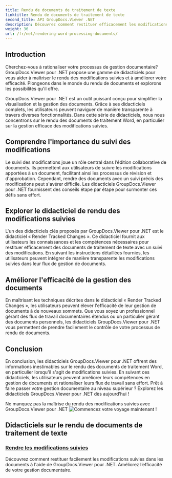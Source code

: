 ```yaml
---
title: Rendu de documents de traitement de texte
linktitle: Rendu de documents de traitement de texte
second_title: API GroupDocs.Viewer .NET
description: Découvrez comment restituer efficacement les modifications suivies dans les documents de traitement de texte à l'aide de GroupDocs.Viewer pour .NET. Élevez vos compétences en gestion de documents.
weight: 36
url: /fr/net/rendering-word-processing-documents/
---
```


## Introduction

Cherchez-vous à rationaliser votre processus de gestion documentaire? GroupDocs.Viewer pour .NET propose une gamme de didacticiels pour vous aider à maîtriser le rendu des modifications suivies et à améliorer votre efficacité. Plongeons dans le monde du rendu de documents et explorons les possibilités qu'il offre.

GroupDocs.Viewer pour .NET est un outil puissant conçu pour simplifier la visualisation et la gestion des documents. Grâce à ses didacticiels complets, les utilisateurs peuvent naviguer de manière transparente à travers diverses fonctionnalités. Dans cette série de didacticiels, nous nous concentrons sur le rendu des documents de traitement Word, en particulier sur la gestion efficace des modifications suivies.

## Comprendre l'importance du suivi des modifications

Le suivi des modifications joue un rôle central dans l’édition collaborative de documents. Ils permettent aux utilisateurs de suivre les modifications apportées à un document, facilitant ainsi les processus de révision et d'approbation. Cependant, rendre des documents avec un suivi précis des modifications peut s'avérer difficile. Les didacticiels GroupDocs.Viewer pour .NET fournissent des conseils étape par étape pour surmonter ces défis sans effort.

## Explorer le didacticiel de rendu des modifications suivies

L'un des didacticiels clés proposés par GroupDocs.Viewer pour .NET est le didacticiel « Render Tracked Changes ». Ce didacticiel fournit aux utilisateurs les connaissances et les compétences nécessaires pour restituer efficacement des documents de traitement de texte avec un suivi des modifications. En suivant les instructions détaillées fournies, les utilisateurs peuvent intégrer de manière transparente les modifications suivies dans leur flux de gestion de documents.

## Améliorer l'efficacité de la gestion des documents

En maîtrisant les techniques décrites dans le didacticiel « Render Tracked Changes », les utilisateurs peuvent élever l'efficacité de leur gestion de documents à de nouveaux sommets. Que vous soyez un professionnel gérant des flux de travail documentaires étendus ou un particulier gérant des documents personnels, les didacticiels GroupDocs.Viewer pour .NET vous permettent de prendre facilement le contrôle de votre processus de rendu de documents.

## Conclusion

En conclusion, les didacticiels GroupDocs.Viewer pour .NET offrent des informations inestimables sur le rendu des documents de traitement Word, en particulier lorsqu'il s'agit de modifications suivies. En suivant ces didacticiels, les utilisateurs peuvent améliorer leurs compétences en gestion de documents et rationaliser leurs flux de travail sans effort. Prêt à faire passer votre gestion documentaire au niveau supérieur ? Explorez les didacticiels GroupDocs.Viewer pour .NET dès aujourd’hui !

 Ne manquez pas la maîtrise du rendu des modifications suivies avec GroupDocs.Viewer pour .NET ![Commencez votre voyage maintenant !](./render-tracked-changes/)
## Didacticiels sur le rendu de documents de traitement de texte
### [Rendre les modifications suivies](./render-tracked-changes/)
Découvrez comment restituer facilement les modifications suivies dans les documents à l'aide de GroupDocs.Viewer pour .NET. Améliorez l’efficacité de votre gestion documentaire.